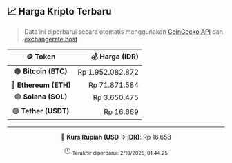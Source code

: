 

<!-- HARGA_KRIPTO -->
## 📈 Harga Kripto Terbaru

> Data ini diperbarui secara otomatis menggunakan [CoinGecko API](https://www.coingecko.com/) dan [exchangerate.host](https://exchangerate.host/)

<div align="center">

| 🪙 Token | 💰 Harga (IDR) |
|:------:|---------------:|
| 🟠 **Bitcoin (BTC)**   | Rp 1.952.082.872 |
| 🔵 **Ethereum (ETH)**  | Rp 71.871.584 |
| 🟣 **Solana (SOL)**    | Rp 3.650.475 |
| 🟢 **Tether (USDT)**   | Rp 16.669 |

---

💱 **Kurs Rupiah (USD → IDR)**: Rp 16.658

🕒 <sub>Terakhir diperbarui: 2/10/2025, 01.44.25</sub>

</div>
<!-- /HARGA_KRIPTO -->